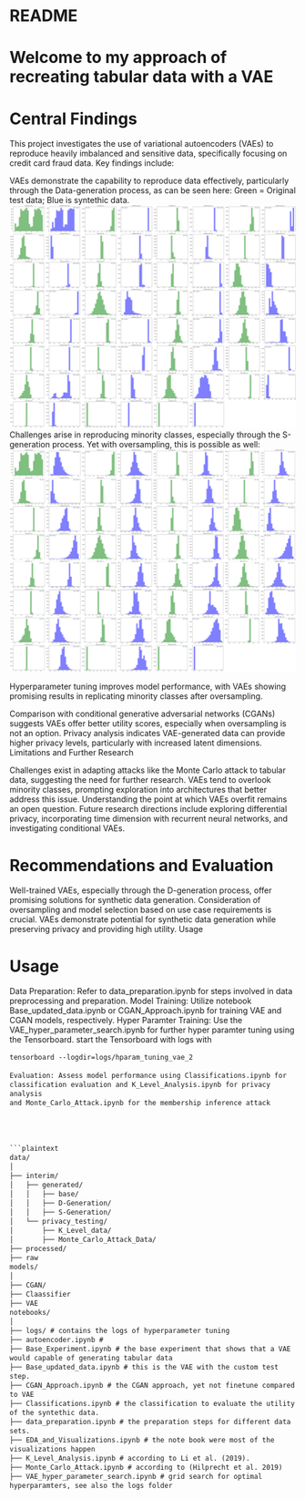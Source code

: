 # README
# Welcome to my approach of recreating tabular data with a VAE





# Central Findings
This project investigates the use of variational autoencoders (VAEs) to reproduce heavily imbalanced and sensitive data, specifically focusing on credit card fraud data. Key findings include:

VAEs demonstrate the capability to reproduce data effectively, particularly through the Data-generation process, as can be seen here:
Green = Original test data; Blue is syntethic data.
![Optimal Model](/reports/figures/optimal_model.png)
Challenges arise in reproducing minority classes, especially through the S-generation process. Yet with oversampling, this is possible as well:
![Optimal Model](/reports/figures/optimal_model_sample.png)

Hyperparameter tuning improves model performance, with VAEs showing promising results in replicating minority classes after oversampling.

Comparison with conditional generative adversarial networks (CGANs) suggests VAEs offer better utility scores, especially when oversampling is not an option.
Privacy analysis indicates VAE-generated data can provide higher privacy levels, particularly with increased latent dimensions.
Limitations and Further Research

Challenges exist in adapting attacks like the Monte Carlo attack to tabular data, suggesting the need for further research.
VAEs tend to overlook minority classes, prompting exploration into architectures that better address this issue.
Understanding the point at which VAEs overfit remains an open question.
Future research directions include exploring differential privacy, incorporating time dimension with recurrent neural networks, and investigating conditional VAEs.

# Recommendations and Evaluation
Well-trained VAEs, especially through the D-generation process, offer promising solutions for synthetic data generation.
Consideration of oversampling and model selection based on use case requirements is crucial.
VAEs demonstrate potential for synthetic data generation while preserving privacy and providing high utility.
Usage

# Usage

Data Preparation: Refer to data_preparation.ipynb for steps involved in data preprocessing and preparation.
Model Training: Utilize notebook Base_updated_data.ipynb or CGAN_Approach.ipynb for training VAE and CGAN models, respectively.
Hyper Paramter Training: Use the VAE_hyper_parameter_search.ipynb for further hyper paramter tuning using the Tensorboard.
start the Tensorboard with logs with 
```plaintext 
tensorboard --logdir=logs/hparam_tuning_vae_2

Evaluation: Assess model performance using Classifications.ipynb for classification evaluation and K_Level_Analysis.ipynb for privacy analysis
and Monte_Carlo_Attack.ipynb for the membership inference attack




```plaintext
data/
│
├── interim/
│   ├── generated/
│   │   ├── base/
│   │   ├── D-Generation/
│   │   ├── S-Generation/
│   └── privacy_testing/
│       ├── K_Level_data/
│       ├── Monte_Carlo_Attack_Data/
├── processed/
├── raw
models/
│
├── CGAN/
├── Claassifier
├── VAE
notebooks/
│
├── logs/ # contains the logs of hyperparameter tuning
├── autoencoder.ipynb # 
├── Base_Experiment.ipynb # the base experiment that shows that a VAE would capable of generating tabular data
├── Base_updated_data.ipynb # this is the VAE with the custom test step.
├── CGAN_Approach.ipynb # the CGAN approach, yet not finetune compared to VAE
├── Classifications.ipynb # the classification to evaluate the utility of the syntethic data.
├── data_preparation.ipynb # the preparation steps for different data sets.
├── EDA_and_Visualizations.ipynb # the note book were most of the visualizations happen
├── K_Level_Analysis.ipynb # according to Li et al. (2019).
├── Monte_Carlo_Attack.ipynb # according to (Hilprecht et al. 2019)
├── VAE_hyper_parameter_search.ipynb # grid search for optimal hyperparamters, see also the logs folder
